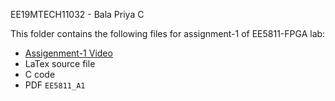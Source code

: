 EE19MTECH11032 - Bala Priya C

This folder contains the following files for assignment-1 of EE5811-FPGA lab:
- [Assigenment-1 Video](https://drive.google.com/file/d/19RV8ERj8rqInrqlYM60wUhwuqxe67t7r/view)
- LaTex source file
- C code
- PDF `EE5811_A1`

